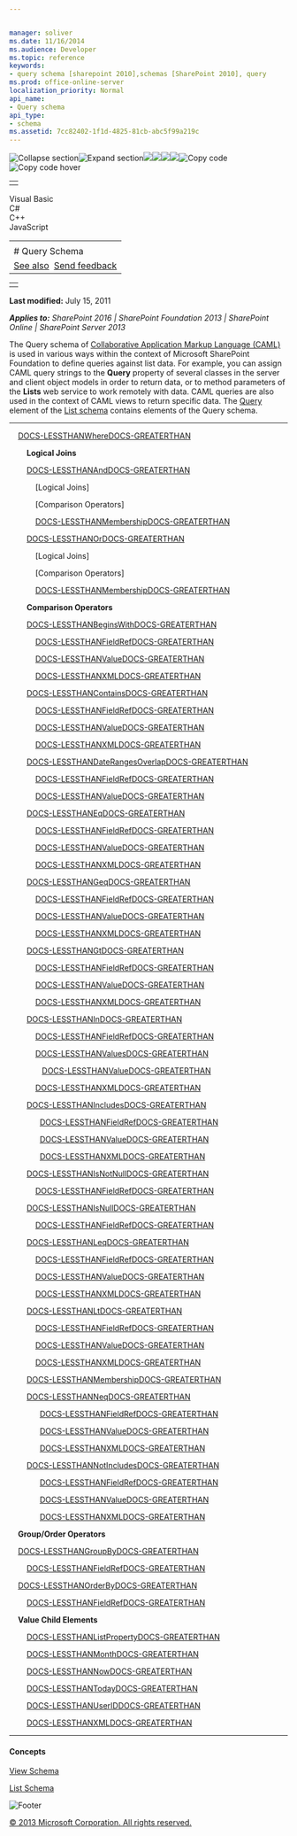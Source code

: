 ```yaml
---


manager: soliver
ms.date: 11/16/2014
ms.audience: Developer
ms.topic: reference
keywords:
- query schema [sharepoint 2010],schemas [SharePoint 2010], query
ms.prod: office-online-server
localization_priority: Normal
api_name:
- Query schema
api_type:
- schema
ms.assetid: 7cc82402-1f1d-4825-81cb-abc5f99a219c
---
```


![Collapse
section](../icons/collapse_all.gif "Collapse section")![Expand
section](../icons/expand_all.gif "Expand section")![](../icons/collapse_all.gif)![](../icons/expand_all.gif)![](../icons/dropdown.gif)![](../icons/dropdownHover.gif)![Copy
code](../icons/copycode.gif "Copy code")![Copy code
hover](../icons/copycodeHighlight.gif "Copy code hover")
<table>
<tbody>
<tr class="odd">
<td align="left"></td>
</tr>
</tbody>
</table>

Visual Basic  
C\#  
C++  
JavaScript  

<table>
<tbody>
<tr class="odd">
<td align="left"><span id="runningHeaderText"></span></td>
</tr>
<tr class="even">
<td align="left"># Query Schema</td>
</tr>
<tr class="odd">
<td align="left"><a href="#seeAlsoToggle">See also</a>  <span id="headfeedbackarea" class="feedbackhead"><a href="javascript:SubmitFeedback(&#39;docthis@Microsoft.com&#39;,&#39;&#39;,&#39;&#39;,&#39;&#39;,&#39;1.0.18082.1225&#39;,&#39;%0\dThank%20you%20for%20your%20feedback.%20The%20developer%20writing%20teams%20use%20your%20feedback%20to%20improve%20documentation.%20While%20we%20are%20reviewing%20your%20feedback,%20we%20may%20send%20you%20e-mail%20to%20ask%20for%20clarification%20or%20feedback%20on%20a%20solution.%20We%20do%20not%20use%20your%20e-mail%20address%20for%20any%20other%20purpose%20and%20we%20delete%20it%20after%20we%20finish%20our%20review.%0\AFor%20further%20information%20about%20the%20privacy%20policies%20of%20Microsoft,%20please%20see%20http://privacy.microsoft.com/en-us/default.aspx.%0\A%0\d&#39;,&#39;Customer%20feedback&#39;);">Send feedback</a></span></td>
</tr>
</tbody>
</table>

<table>
<colgroup>
<col width="100%" />
</colgroup>
<tbody>
<tr class="odd">
<td align="left"></td>
</tr>
</tbody>
</table>

**Last modified:** July 15, 2011

***Applies to:** SharePoint 2016 | SharePoint Foundation 2013 |
SharePoint Online | SharePoint Server 2013*

The Query schema of [Collaborative Application Markup Language
(CAML)](introduction-to-collaborative-application-markup-language-caml.htm) is used in various
ways within the context of Microsoft SharePoint Foundation to define
queries against list data. For example, you can assign CAML query
strings to the **Query** property of several
classes in the server and client object models in order to return data,
or to method parameters of the <span sdata="cer"
target="T:websvcLists.Lists">**Lists**</span> web service to work
remotely with data. CAML queries are also used in the context of CAML
views to return specific data. The
[Query](query-element-list.htm) element of the [List
schema](list-schema.htm) contains elements of
the Query schema.


----------------------------------------------------------------------------------------------------------------------------------------------------------------------------------------------------------

    [DOCS-LESSTHANWhereDOCS-GREATERTHAN](where-element-query.htm)

        **Logical Joins**

        [DOCS-LESSTHANAndDOCS-GREATERTHAN](and-element-query.htm)

            [Logical Joins]

            [Comparison Operators]

            [DOCS-LESSTHANMembershipDOCS-GREATERTHAN](membership-element-query.htm)

        [DOCS-LESSTHANOrDOCS-GREATERTHAN](or-element-query.htm)

            [Logical Joins]

            [Comparison Operators]

            [DOCS-LESSTHANMembershipDOCS-GREATERTHAN](membership-element-query.htm)

        **Comparison Operators**

        [DOCS-LESSTHANBeginsWithDOCS-GREATERTHAN](beginswith-element-query.htm)

            [DOCS-LESSTHANFieldRefDOCS-GREATERTHAN](fieldref-element-query.htm)

            [DOCS-LESSTHANValueDOCS-GREATERTHAN](value-element-query.htm)

            [DOCS-LESSTHANXMLDOCS-GREATERTHAN](xml-element.htm)

        [DOCS-LESSTHANContainsDOCS-GREATERTHAN](contains-element-query.htm)

            [DOCS-LESSTHANFieldRefDOCS-GREATERTHAN](fieldref-element-query.htm)

            [DOCS-LESSTHANValueDOCS-GREATERTHAN](value-element-query.htm)

            [DOCS-LESSTHANXMLDOCS-GREATERTHAN](xml-element.htm)

        [DOCS-LESSTHANDateRangesOverlapDOCS-GREATERTHAN](daterangesoverlap-element-query.htm)

            [DOCS-LESSTHANFieldRefDOCS-GREATERTHAN](fieldref-element-query.htm)

            [DOCS-LESSTHANValueDOCS-GREATERTHAN](value-element-query.htm)

        [DOCS-LESSTHANEqDOCS-GREATERTHAN](eq-element-query.htm)

            [DOCS-LESSTHANFieldRefDOCS-GREATERTHAN](fieldref-element-query.htm)

            [DOCS-LESSTHANValueDOCS-GREATERTHAN](value-element-query.htm)

            [DOCS-LESSTHANXMLDOCS-GREATERTHAN](xml-element.htm)

        [DOCS-LESSTHANGeqDOCS-GREATERTHAN](geq-element-query.htm)

            [DOCS-LESSTHANFieldRefDOCS-GREATERTHAN](fieldref-element-query.htm)

            [DOCS-LESSTHANValueDOCS-GREATERTHAN](value-element-query.htm)

            [DOCS-LESSTHANXMLDOCS-GREATERTHAN](xml-element.htm)

        [DOCS-LESSTHANGtDOCS-GREATERTHAN](gt-element-query.htm)

            [DOCS-LESSTHANFieldRefDOCS-GREATERTHAN](fieldref-element-query.htm)

            [DOCS-LESSTHANValueDOCS-GREATERTHAN](value-element-query.htm)

            [DOCS-LESSTHANXMLDOCS-GREATERTHAN](xml-element.htm)

        [DOCS-LESSTHANInDOCS-GREATERTHAN](in-element-query.htm)

            [DOCS-LESSTHANFieldRefDOCS-GREATERTHAN](fieldref-element-query.htm)

            [DOCS-LESSTHANValuesDOCS-GREATERTHAN](values-element-query.htm)

              
[DOCS-LESSTHANValueDOCS-GREATERTHAN](value-element-query.htm)

            [DOCS-LESSTHANXMLDOCS-GREATERTHAN](xml-element.htm)

        [DOCS-LESSTHANIncludesDOCS-GREATERTHAN](includes-element-query.htm)

              [DOCS-LESSTHANFieldRefDOCS-GREATERTHAN](fieldref-element-query.htm)

              [DOCS-LESSTHANValueDOCS-GREATERTHAN](value-element-query.htm)

              [DOCS-LESSTHANXMLDOCS-GREATERTHAN](xml-element.htm)

        [DOCS-LESSTHANIsNotNullDOCS-GREATERTHAN](isnotnull-element-query.htm)

            [DOCS-LESSTHANFieldRefDOCS-GREATERTHAN](fieldref-element-query.htm)

        [DOCS-LESSTHANIsNullDOCS-GREATERTHAN](isnull-element-query.htm)

            [DOCS-LESSTHANFieldRefDOCS-GREATERTHAN](fieldref-element-query.htm)

        [DOCS-LESSTHANLeqDOCS-GREATERTHAN](leq-element-query.htm)

            [DOCS-LESSTHANFieldRefDOCS-GREATERTHAN](fieldref-element-query.htm)

            [DOCS-LESSTHANValueDOCS-GREATERTHAN](value-element-query.htm)

            [DOCS-LESSTHANXMLDOCS-GREATERTHAN](xml-element.htm)

        [DOCS-LESSTHANLtDOCS-GREATERTHAN](lt-element-query.htm)

            [DOCS-LESSTHANFieldRefDOCS-GREATERTHAN](fieldref-element-query.htm)

            [DOCS-LESSTHANValueDOCS-GREATERTHAN](value-element-query.htm)

            [DOCS-LESSTHANXMLDOCS-GREATERTHAN](xml-element.htm)

        [DOCS-LESSTHANMembershipDOCS-GREATERTHAN](membership-element-query.htm)

        [DOCS-LESSTHANNeqDOCS-GREATERTHAN](neq-element-query.htm)

              [DOCS-LESSTHANFieldRefDOCS-GREATERTHAN](fieldref-element-query.htm)

              [DOCS-LESSTHANValueDOCS-GREATERTHAN](value-element-query.htm)

              [DOCS-LESSTHANXMLDOCS-GREATERTHAN](xml-element.htm)

        [DOCS-LESSTHANNotIncludesDOCS-GREATERTHAN](notincludes-element-query.htm)

              [DOCS-LESSTHANFieldRefDOCS-GREATERTHAN](fieldref-element-query.htm)

              [DOCS-LESSTHANValueDOCS-GREATERTHAN](value-element-query.htm)

              [DOCS-LESSTHANXMLDOCS-GREATERTHAN](xml-element.htm)

    **Group/Order Operators**

    [DOCS-LESSTHANGroupByDOCS-GREATERTHAN](groupby-element-query.htm)

        [DOCS-LESSTHANFieldRefDOCS-GREATERTHAN](fieldref-element-query.htm)

    [DOCS-LESSTHANOrderByDOCS-GREATERTHAN](orderby-element-query.htm)

        [DOCS-LESSTHANFieldRefDOCS-GREATERTHAN](fieldref-element-query.htm)

    **Value Child Elements**

        [DOCS-LESSTHANListPropertyDOCS-GREATERTHAN](listproperty-element-query.htm)

        [DOCS-LESSTHANMonthDOCS-GREATERTHAN](month-element-query.htm)

        [DOCS-LESSTHANNowDOCS-GREATERTHAN](now-element-query.htm)

        [DOCS-LESSTHANTodayDOCS-GREATERTHAN](today-element-query.htm)

        [DOCS-LESSTHANUserIDDOCS-GREATERTHAN](userid-element-query.htm)

        [DOCS-LESSTHANXMLDOCS-GREATERTHAN](xml-element.htm)


-------------------------------------------------------------------------------------------------------------------------------------------------------------------------------------------

#### Concepts

<span sdata="link">[View
Schema](view-schema.htm)</span>

<span sdata="link">[List
Schema](list-schema.htm)</span>

![Footer](../icons/footer.gif "Footer")

[© 2013 Microsoft Corporation. All rights
reserved.](office-2013-documentation-copyright-notice.htm)



